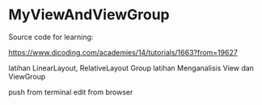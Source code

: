 # MyViewAndViewGroup

Source code for learning:

https://www.dicoding.com/academies/14/tutorials/1663?from=19627

latihan LinearLayout, RelativeLayout  Group
latihan Menganalisis View dan ViewGroup

push from terminal
edit from browser
